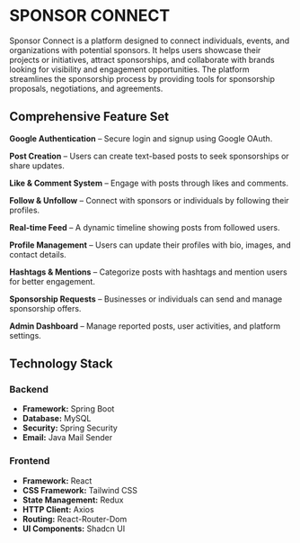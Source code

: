 # SPONSOR CONNECT
Sponsor Connect is a platform designed to connect individuals, events, and organizations with potential sponsors. It helps users showcase their projects or initiatives, attract sponsorships, and collaborate with brands looking for visibility and engagement opportunities. The platform streamlines the sponsorship process by providing tools for sponsorship proposals, negotiations, and agreements.

## Comprehensive Feature Set

**Google Authentication** – Secure login and signup using Google OAuth.

**Post Creation** – Users can create text-based posts to seek sponsorships or share updates.

**Like & Comment System** – Engage with posts through likes and comments.

**Follow & Unfollow** – Connect with sponsors or individuals by following their profiles.

**Real-time Feed** – A dynamic timeline showing posts from followed users.

**Profile Management** – Users can update their profiles with bio, images, and contact details.

**Hashtags & Mentions** – Categorize posts with hashtags and mention users for better engagement.

**Sponsorship Requests** – Businesses or individuals can send and manage sponsorship offers.

**Admin Dashboard** – Manage reported posts, user activities, and platform settings.

## Technology Stack

### Backend
- **Framework:** Spring Boot
- **Database:** MySQL
- **Security:** Spring Security
- **Email:** Java Mail Sender

### Frontend
- **Framework:** React
- **CSS Framework:** Tailwind CSS
- **State Management:** Redux
- **HTTP Client:** Axios
- **Routing:** React-Router-Dom
- **UI Components:** Shadcn UI
